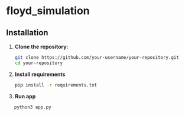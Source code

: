 # floyd_simulation

## Installation

1. **Clone the repository:**

   ```bash
   git clone https://github.com/your-username/your-repository.git
   cd your-repository
   ```


2. **Install requirements**

   ```bash
   pip install -r requirements.txt
   ```

3. **Run app**

```bash
   python3 app.py
   ```

